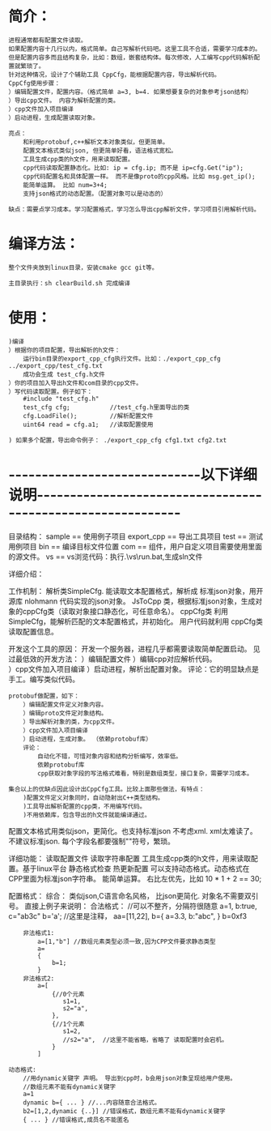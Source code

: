 # 简介：
	进程通常都有配置文件读取。
	如果配置内容十几行以内，格式简单。自己写解析代码吧。这里工具不合适，需要学习成本的。
	但是配置内容多而且结构复杂，比如：数组，嵌套结构体。每次修改，人工编写cpp代码解析配置就繁琐了。
	针对这种情况，设计了个辅助工具 CppCfg，能根据配置内容，导出解析代码。
	CppCfg使用步骤：
	）编辑配置文件，配置内容。（格式简单 a=3, b=4. 如果想要复杂的对象参考json结构）
	）导出cpp文件。 内容为解析配置的类。
	）cpp文件加入项目编译
	）启动进程，生成配置读取对象。
	
	亮点：
		和利用protobuf,c++解析文本对象类似，但更简单。
		配置文本格式类似json, 但更简单好看，语法格式宽松。
		工具生成cpp类的h文件，用来读取配置。
		cpp代码读取配置静态化。比如: ip = cfg.ip; 而不是 ip=cfg.Get("ip");
		cpp代码配置名和具体配置一样。 而不是像proto的cpp风格。比如 msg.get_ip();
		能简单运算。 比如 num=3+4;
		支持json格式的动态配置。（配置对象可以是动态的）
	
	缺点：需要点学习成本。学习配置格式，学习怎么导出cpp解析文件，学习项目引用解析代码。
	
# 编译方法：
	整个文件夹放到linux目录，安装cmake gcc git等。

	主目录执行：sh clearBuild.sh 完成编译

# 使用：
	)编译
	）根据你的项目配置，导出解析的h文件：
		运行bin目录的export_cpp_cfg执行文件。比如：./export_cpp_cfg ../export_cpp/test_cfg.txt 
		成功会生成 test_cfg.h文件
	）你的项目加入导出h文件和com目录的cpp文件。
	）写代码读取配置。例子如下：
		#include "test_cfg.h"
		test_cfg cfg;			//test_cfg.h里面导出的类
		cfg.LoadFile();			//解析配置文件
		uint64 read = cfg.a1;	//读取配置使用
		
    ) 如果多个配置，导出命令例子： ./export_cpp_cfg cfg1.txt cfg2.txt
# -----------------------------以下详细说明------------------------------------------------------------
目录结构：
	sample			== 使用例子项目
	export_cpp      == 导出工具项目
	test            == 测试用例项目
	bin				== 编译目标文件位置
	com				== 组件，用户自定义项目需要使用里面的源文件。
	vs				== vs浏览代码：执行.\vs\run.bat,生成sln文件

详细介绍：

工作机制： 解析类SimpleCfg. 能读取文本配置格式，解析成 标准json对象，用开源库 nlohmann 代码实现的json对象。
          JsToCpp 类，根据标准json对象，生成对象的cppCfg类（读取对象接口静态化，可任意命名）。
          cppCfg类 利用SimpleCfg，能解析匹配的文本配置格式，并初始化。
          用户代码就利用 cppCfg类 读取配置信息。

开发这个工具的原因：
	开发一个服务器，进程几乎都需要读取简单配置启动。
	见过最低效的开发方法：
		）编辑配置文件
		）编辑cpp对应解析代码。  
	    ）cpp文件加入项目编译 
		）启动进程，解析出配置对象。 
		评论：它的明显缺点是手工。编写类似代码。
		
	protobuf做配置，如下：	
		）编辑配置文件定义对象内容。
		）编辑proto文件定对象结构。
		）导出解析对象的类，为cpp文件。
	    ）cpp文件加入项目编译
		）启动进程，生成对象。 （依赖protobuf库）
		评论：
			自动化不错，可惜对象内容和结构分析编写，效率低。
			依赖protobuf库
			cpp获取对象字段的写法格式难看，特别是数组类型，接口复杂，需要学习成本。
	
	集合以上的优缺点因此设计出CppCfg工具。比较上面那些做法，有特点：
		)配置文件定义对象同时，自动隐射出C++类型结构。
		)工具导出解析配置的cpp类，不用编写代码。
		)不用依赖库，包含导出的h文件就能编译通过。

配置文本格式用类似json，更简化。也支持标准json
	不考虑xml. xml太难读了。
	不建议标准json. 每个字段名都要强制""符号，繁琐。

详细功能：
	读取配置文件
	读取字符串配置
	工具生成cpp类的h文件，用来读取配置。基于linux平台
	静态格式检查
	热更新配置
	可以支持动态格式。动态格式在CPP里面为标准json字符串。
	能简单运算。 右比左优先，比如 10 * 1 + 2 == 30;
	
配置格式：
	综合：
			类似json,C语言命名风格， 比json更简化. 
			对象名不需要双引号。
			直接上例子来说明：
		合法格式：
			//可以不整齐，分隔符很随意
			a=1,
			b:true,	
			c="ab3c" b='a';   //这里是注释，
			aa=[11,22],
			b={
			a=3.3,
			b:"abc",
			}
			b=0xf3

		非法格式1:
			a=[1,"b"] //数组元素类型必须一致,因为CPP文件要求静态类型
			a=
			{
				b=1;
			}
		非法格式2:
            a=[
                {//0个元素
                   s1=1,
                   s2="a",
                },
                {//1个元素
                   s1=2,
                   //s2="a",  //这里不能省略，省略了 读取配置时会宕机。
                }
            ]
	
	动态格式:
		//用dynamic关键字 声明。 导出到cpp时，b会用json对象呈现给用户使用。
		//数组元素不能有dynamic关键字
		a=1
		dynamic b={ ... } //...内容随意合法格式。 
		b2=[1,2,dynamic {..}] //错误格式，数组元素不能有dynamic关键字
		{ ... } //错误格式,成员名不能匿名
	


		